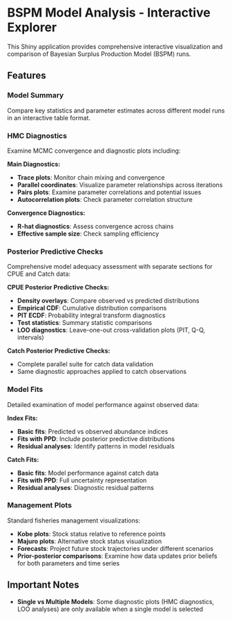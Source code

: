 # BSPM Model Analysis - Interactive Explorer

This Shiny application provides comprehensive interactive visualization and comparison of Bayesian Surplus Production Model (BSPM) runs.

## Features

### Model Summary
Compare key statistics and parameter estimates across different model runs in an interactive table format.

### HMC Diagnostics
Examine MCMC convergence and diagnostic plots including:

**Main Diagnostics:**
- **Trace plots**: Monitor chain mixing and convergence
- **Parallel coordinates**: Visualize parameter relationships across iterations
- **Pairs plots**: Examine parameter correlations and potential issues
- **Autocorrelation plots**: Check parameter correlation structure

**Convergence Diagnostics:**
- **R-hat diagnostics**: Assess convergence across chains
- **Effective sample size**: Check sampling efficiency

### Posterior Predictive Checks
Comprehensive model adequacy assessment with separate sections for CPUE and Catch data:

**CPUE Posterior Predictive Checks:**
- **Density overlays**: Compare observed vs predicted distributions
- **Empirical CDF**: Cumulative distribution comparisons
- **PIT ECDF**: Probability integral transform diagnostics
- **Test statistics**: Summary statistic comparisons
- **LOO diagnostics**: Leave-one-out cross-validation plots (PIT, Q-Q, intervals)

**Catch Posterior Predictive Checks:**
- Complete parallel suite for catch data validation
- Same diagnostic approaches applied to catch observations

### Model Fits
Detailed examination of model performance against observed data:

**Index Fits:**
- **Basic fits**: Predicted vs observed abundance indices
- **Fits with PPD**: Include posterior predictive distributions
- **Residual analyses**: Identify patterns in model residuals

**Catch Fits:**
- **Basic fits**: Model performance against catch data
- **Fits with PPD**: Full uncertainty representation
- **Residual analyses**: Diagnostic residual patterns

### Management Plots
Standard fisheries management visualizations:
- **Kobe plots**: Stock status relative to reference points
- **Majuro plots**: Alternative stock status visualization  
- **Forecasts**: Project future stock trajectories under different scenarios
- **Prior-posterior comparisons**: Examine how data updates prior beliefs for both parameters and time series

## Important Notes

- **Single vs Multiple Models**: Some diagnostic plots (HMC diagnostics, LOO analyses) are only available when a single model is selected
